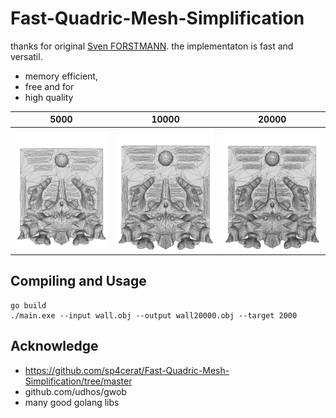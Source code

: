 # Fast-Quadric-Mesh-Simplification

thanks for original [Sven FORSTMANN](https://github.com/sp4cerat/Fast-Quadric-Mesh-Simplification/tree/master). the implementaton is fast and versatil.
* memory efficient,
* free and for
* high quality

5000                       |  10000                    | 20000
:-------------------------:|:-------------------------:|:-------------------------:
![](wall5000.png00.png)    |  ![](wall10000.png01.png) | ![](wall20000.png02.png) 

## Compiling and Usage
```shell
go build
./main.exe --input wall.obj --output wall20000.obj --target 2000
```

## Acknowledge
* https://github.com/sp4cerat/Fast-Quadric-Mesh-Simplification/tree/master
* github.com/udhos/gwob
* many good golang libs

